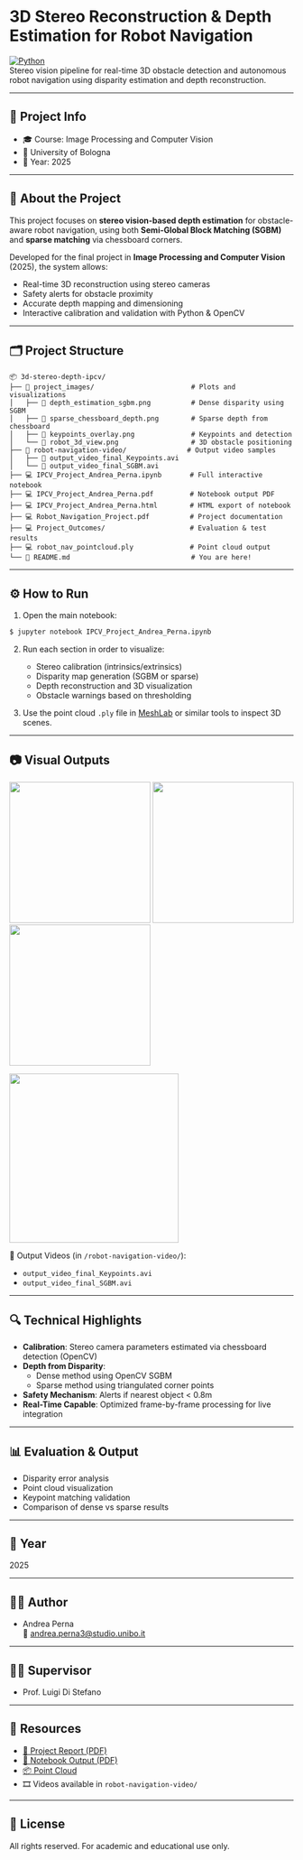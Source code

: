 # 3D Stereo Reconstruction & Depth Estimation for Robot Navigation

[![Python](https://img.shields.io/badge/Python-3.10-blue?logo=python)](https://www.python.org/)  
Stereo vision pipeline for real-time 3D obstacle detection and autonomous robot navigation using disparity estimation and depth reconstruction.

---
## 📌 Project Info
- 🎓 Course: Image Processing and Computer Vision
- 🏫 University of Bologna
- 📅 Year: 2025
---

## 🧠 About the Project

This project focuses on **stereo vision-based depth estimation** for obstacle-aware robot navigation, using both **Semi-Global Block Matching (SGBM)** and **sparse matching** via chessboard corners.

Developed for the final project in **Image Processing and Computer Vision** (2025), the system allows:

- Real-time 3D reconstruction using stereo cameras
- Safety alerts for obstacle proximity
- Accurate depth mapping and dimensioning
- Interactive calibration and validation with Python & OpenCV

---

## 🗂 Project Structure

```
📦 3d-stereo-depth-ipcv/
├── 📁 project_images/                        # Plots and visualizations
│   ├── 📸 depth_estimation_sgbm.png          # Dense disparity using SGBM
│   ├── 📸 sparse_chessboard_depth.png        # Sparse depth from chessboard
│   ├── 📸 keypoints_overlay.png              # Keypoints and detection
│   └── 📸 robot_3d_view.png                  # 3D obstacle positioning
├── 📁 robot-navigation-video/               # Output video samples
│   ├── 🎥 output_video_final_Keypoints.avi
│   └── 🎥 output_video_final_SGBM.avi
├── 💻 IPCV_Project_Andrea_Perna.ipynb       # Full interactive notebook
├── 💻 IPCV_Project_Andrea_Perna.pdf         # Notebook output PDF
├── 💻 IPCV_Project_Andrea_Perna.html        # HTML export of notebook
├── 💻 Robot_Navigation_Project.pdf          # Project documentation
├── 💻 Project_Outcomes/                     # Evaluation & test results
├── 💻 robot_nav_pointcloud.ply              # Point cloud output
└── 📄 README.md                              # You are here!
```

---

## ⚙️ How to Run

1. Open the main notebook:

```bash
$ jupyter notebook IPCV_Project_Andrea_Perna.ipynb
```

2. Run each section in order to visualize:
   - Stereo calibration (intrinsics/extrinsics)
   - Disparity map generation (SGBM or sparse)
   - Depth reconstruction and 3D visualization
   - Obstacle warnings based on thresholding

3. Use the point cloud `.ply` file in [MeshLab](https://www.meshlab.net/) or similar tools to inspect 3D scenes.

---

## 📷 Visual Outputs

<p float="left">
  <img src="./images/depth_estimation_sgbm.png" width="250"/>
  <img src="./images/sparse_chessboard_depth.png" width="250"/>
  <img src="./images/keypoints_overlay.png" width="250"/>
</p>

<p float="left">
  <img src="./images/robot_3d_view.png" width="300"/>
</p>

🎥 Output Videos (in `/robot-navigation-video/`):
- `output_video_final_Keypoints.avi`
- `output_video_final_SGBM.avi`

---

## 🔍 Technical Highlights

- **Calibration**: Stereo camera parameters estimated via chessboard detection (OpenCV)
- **Depth from Disparity**: 
  - Dense method using OpenCV SGBM
  - Sparse method using triangulated corner points
- **Safety Mechanism**: Alerts if nearest object < 0.8m
- **Real-Time Capable**: Optimized frame-by-frame processing for live integration

---

## 📊 Evaluation & Output

- Disparity error analysis  
- Point cloud visualization  
- Keypoint matching validation  
- Comparison of dense vs sparse results

---

## 📅 Year

2025

---

## 👨‍🎓 Author

- Andrea Perna  
📧 andrea.perna3@studio.unibo.it

---

## 👩‍🏫 Supervisor

- Prof. Luigi Di Stefano

---

## 📎 Resources

- [📘 Project Report (PDF)](./Robot_Navigation_Project.pdf)
- [📄 Notebook Output (PDF)](./IPCV_Project_Andrea_Perna.pdf)
- [📦 Point Cloud](./robot_nav_pointcloud.ply)
- 🎞️ Videos available in `robot-navigation-video/`

---

## 📜 License

All rights reserved. For academic and educational use only.
